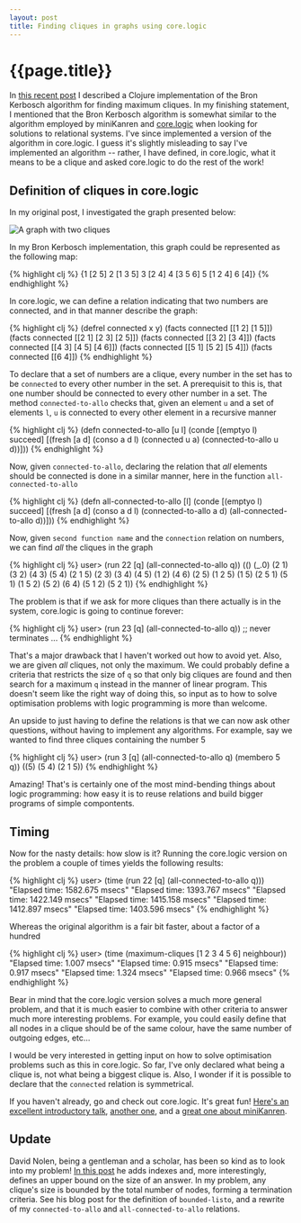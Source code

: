 ```yaml
---
layout: post
title: Finding cliques in graphs using core.logic
---
```


# {{page.title}}

In [this recent post](http://tgk.github.com/2012/08/maximum-cliques-algorithm-in-clojure.html) I described a Clojure implementation of the Bron Kerbosch algorithm for finding maximum cliques. In my finishing statement, I mentioned that the Bron Kerbosch algorithm is somewhat similar to the algorithm employed by miniKanren and [core.logic](https://github.com/clojure/core.logic/) when looking for solutions to relational systems. I've since implemented a version of the algorithm in core.logic. I guess it's slightly misleading to say I've implemented an algorithm -- rather, I have defined, in core.logic, what it means to be a clique and asked core.logic to do the rest of the work!

## Definition of cliques in core.logic

In my original post, I investigated the graph presented below:

![A graph with two cliques](http://upload.wikimedia.org/wikipedia/commons/thumb/5/5b/6n-graf.svg/240px-6n-graf.svg.png)

In my Bron Kerbosch implementation, this graph could be represented as the following map:

{% highlight clj %}
{1 [2 5]
 2 [1 3 5]
 3 [2 4]
 4 [3 5 6]
 5 [1 2 4]
 6 [4]}
{% endhighlight %}

In core.logic, we can define a relation indicating that two numbers are connected, and in that manner describe the graph:

{% highlight clj %}
(defrel connected x y)
(facts connected [[1 2] [1 5]])
(facts connected [[2 1] [2 3] [2 5]])
(facts connected [[3 2] [3 4]])
(facts connected [[4 3] [4 5] [4 6]])
(facts connected [[5 1] [5 2] [5 4]])
(facts connected [[6 4]])
{% endhighlight %}

To declare that a set of numbers are a clique, every number in the set has to be `connected` to every other number in the set. A prerequisit to this is, that one number should be connected to every other number in a set. The method `connected-to-allo` checks that, given an element `u` and a set of elements `l`, `u` is connected to every other element in a recursive manner

{% highlight clj %}
(defn connected-to-allo [u l]
  (conde [(emptyo l) succeed]
    [(fresh [a d]
      (conso a d l)
      (connected u a)
      (connected-to-allo u d))]))
{% endhighlight %}
 
Now, given `connected-to-allo`, declaring the relation that _all_ elements should be connected is done in a similar manner, here in the function `all-connected-to-allo`

{% highlight clj %}
(defn all-connected-to-allo [l]
  (conde [(emptyo l) succeed]
    [(fresh [a d]
      (conso a d l)
      (connected-to-allo a d)
      (all-connected-to-allo d))]))
{% endhighlight %}

Now, given `second function name` and the `connection` relation on numbers, we can find _all_ the cliques in the graph

{% highlight clj %}
user> (run 22 [q] (all-connected-to-allo q))
(() (_.0) (2 1) (3 2) (4 3) (5 4) (2 1 5) (2 3) 
(3 4) (4 5) (1 2) (4 6) (2 5) (1 2 5) (1 5) 
(2 5 1) (5 1) (1 5 2) (5 2) (6 4) (5 1 2) (5 2 1))
{% endhighlight %}

The problem is that if we ask for more cliques than there actually is in the system, core.logic is going to continue forever:

{% highlight clj %}
user> (run 23 [q] (all-connected-to-allo q)) ;; never terminates
...
{% endhighlight %}

That's a major drawback that I haven't worked out how to avoid yet. Also, we are given _all_ cliques, not only the maximum. We could probably define a criteria that restricts the size of `q` so that only big cliques are found and then search for a maximum `q` instead in the manner of linear program. This doesn't seem like the right way of doing this, so input as to how to solve optimisation problems with logic programming is more than welcome.

An upside to just having to define the relations is that we can now ask other questions, without having to implement any algorithms. For example, say we wanted to find three cliques containing the number 5

{% highlight clj %}
user> (run 3 [q] (all-connected-to-allo q) (membero 5 q))
((5) (5 4) (2 1 5))
{% endhighlight %}

Amazing! That's is certainly one of the most mind-bending things about logic programming: how easy it is to reuse relations and build bigger programs of simple compontents.

## Timing

Now for the nasty details: how slow is it? Running the core.logic version on the problem a couple of times yields the following results:

{% highlight clj %}
user> (time (run 22 [q] (all-connected-to-allo q)))
"Elapsed time: 1582.675 msecs"
"Elapsed time: 1393.767 msecs"
"Elapsed time: 1422.149 msecs"
"Elapsed time: 1415.158 msecs"
"Elapsed time: 1412.897 msecs"
"Elapsed time: 1403.596 msecs"
{% endhighlight %}

Whereas the original algorithm is a fair bit faster, about a factor of a hundred

{% highlight clj %}
user> (time (maximum-cliques [1 2 3 4 5 6] neighbour))
"Elapsed time: 1.007 msecs"
"Elapsed time: 0.915 msecs"
"Elapsed time: 0.917 msecs"
"Elapsed time: 1.324 msecs"
"Elapsed time: 0.966 msecs"
{% endhighlight %}

Bear in mind that the core.logic version solves a much more general problem, and that it is much easier to combine with other criteria to answer much more interesting problems. For example, you could easily define that all nodes in a clique should be of the same colour, have the same number of outgoing edges, etc...

I would be very interested in getting input on how to solve optimisation problems such as this in core.logic. So far, I've only declared what being a clique is, not what being a biggest clique is. Also, I wonder if it is possible to declare that the `connected` relation is symmetrical.

If you haven't already, go and check out core.logic. It's great fun! [Here's an excellent introductory talk](http://vimeo.com/45128721), [another one](http://blip.tv/clojure/ambrose-bonnaire-sergeant-introduction-to-logic-programming-with-clojure-5936196), and a [great one about miniKanren](http://blip.tv/clojure/dan-friedman-and-william-byrd-minikanren-5936333).

## Update

David Nolen, being a gentleman and a scholar, has been so kind as to look into my problem! [In this post](http://dosync.posterous.com/know-your-bounds) he adds indexes and, more interestingly, defines an upper bound on the size of an answer. In my problem, any clique's size is bounded by the total number of nodes, forming a termination criteria. See his blog post for the definition of `bounded-listo`, and a rewrite of my `connected-to-allo` and `all-connected-to-allo` relations.